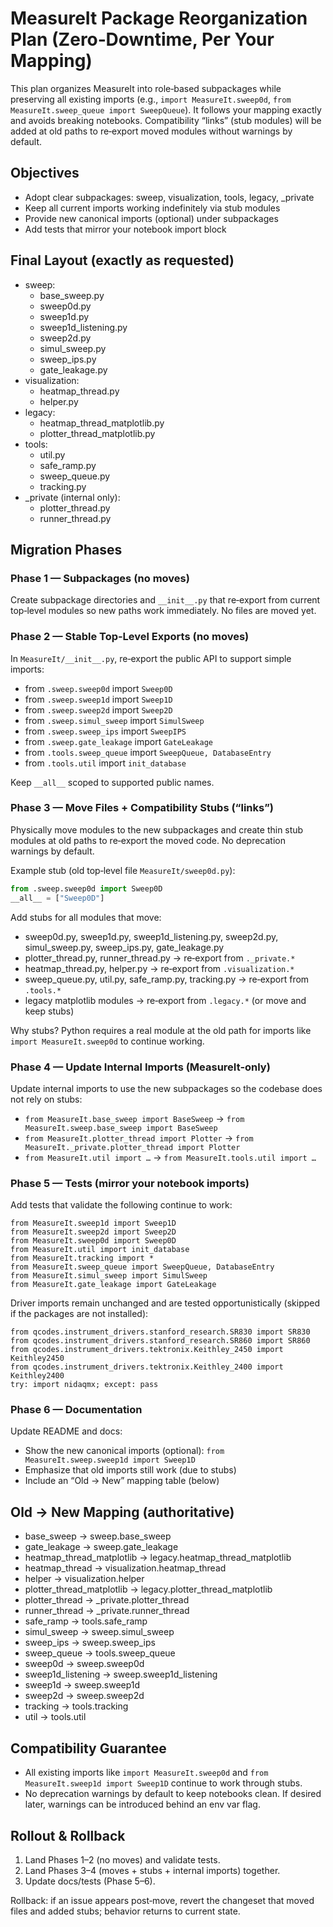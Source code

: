 # MeasureIt Package Reorganization Plan (Zero‑Downtime, Per Your Mapping)

This plan organizes MeasureIt into role‑based subpackages while preserving all existing imports (e.g., `import MeasureIt.sweep0d`, `from MeasureIt.sweep_queue import SweepQueue`). It follows your mapping exactly and avoids breaking notebooks. Compatibility “links” (stub modules) will be added at old paths to re‑export moved modules without warnings by default.

## Objectives

- Adopt clear subpackages: sweep, visualization, tools, legacy, _private
- Keep all current imports working indefinitely via stub modules
- Provide new canonical imports (optional) under subpackages
- Add tests that mirror your notebook import block

## Final Layout (exactly as requested)

- sweep:
  - base_sweep.py
  - sweep0d.py
  - sweep1d.py
  - sweep1d_listening.py
  - sweep2d.py
  - simul_sweep.py
  - sweep_ips.py
  - gate_leakage.py
- visualization:
  - heatmap_thread.py
  - helper.py
- legacy:
  - heatmap_thread_matplotlib.py
  - plotter_thread_matplotlib.py
- tools:
  - util.py
  - safe_ramp.py
  - sweep_queue.py
  - tracking.py
- _private (internal only):
  - plotter_thread.py
  - runner_thread.py

## Migration Phases

### Phase 1 — Subpackages (no moves)
Create subpackage directories and `__init__.py` that re‑export from current top‑level modules so new paths work immediately. No files are moved yet.

### Phase 2 — Stable Top‑Level Exports (no moves)
In `MeasureIt/__init__.py`, re‑export the public API to support simple imports:

- from `.sweep.sweep0d` import `Sweep0D`
- from `.sweep.sweep1d` import `Sweep1D`
- from `.sweep.sweep2d` import `Sweep2D`
- from `.sweep.simul_sweep` import `SimulSweep`
- from `.sweep.sweep_ips` import `SweepIPS`
- from `.sweep.gate_leakage` import `GateLeakage`
- from `.tools.sweep_queue` import `SweepQueue, DatabaseEntry`
- from `.tools.util` import `init_database`

Keep `__all__` scoped to supported public names.

### Phase 3 — Move Files + Compatibility Stubs (“links”)
Physically move modules to the new subpackages and create thin stub modules at old paths to re‑export the moved code. No deprecation warnings by default.

Example stub (old top‑level file `MeasureIt/sweep0d.py`):
```python
from .sweep.sweep0d import Sweep0D
__all__ = ["Sweep0D"]
```

Add stubs for all modules that move:

- sweep0d.py, sweep1d.py, sweep1d_listening.py, sweep2d.py, simul_sweep.py, sweep_ips.py, gate_leakage.py
- plotter_thread.py, runner_thread.py → re‑export from `._private.*`
- heatmap_thread.py, helper.py → re‑export from `.visualization.*`
- sweep_queue.py, util.py, safe_ramp.py, tracking.py → re‑export from `.tools.*`
- legacy matplotlib modules → re‑export from `.legacy.*` (or move and keep stubs)

Why stubs? Python requires a real module at the old path for imports like `import MeasureIt.sweep0d` to continue working.

### Phase 4 — Update Internal Imports (MeasureIt-only)
Update internal imports to use the new subpackages so the codebase does not rely on stubs:

- `from MeasureIt.base_sweep import BaseSweep`
  → `from MeasureIt.sweep.base_sweep import BaseSweep`
- `from MeasureIt.plotter_thread import Plotter`
  → `from MeasureIt._private.plotter_thread import Plotter`
- `from MeasureIt.util import …`
  → `from MeasureIt.tools.util import …`

### Phase 5 — Tests (mirror your notebook imports)
Add tests that validate the following continue to work:

```
from MeasureIt.sweep1d import Sweep1D
from MeasureIt.sweep2d import Sweep2D
from MeasureIt.sweep0d import Sweep0D
from MeasureIt.util import init_database
from MeasureIt.tracking import *
from MeasureIt.sweep_queue import SweepQueue, DatabaseEntry
from MeasureIt.simul_sweep import SimulSweep
from MeasureIt.gate_leakage import GateLeakage
```

Driver imports remain unchanged and are tested opportunistically (skipped if the packages are not installed):

```
from qcodes.instrument_drivers.stanford_research.SR830 import SR830
from qcodes.instrument_drivers.stanford_research.SR860 import SR860
from qcodes.instrument_drivers.tektronix.Keithley_2450 import Keithley2450
from qcodes.instrument_drivers.tektronix.Keithley_2400 import Keithley2400
try: import nidaqmx; except: pass
```

### Phase 6 — Documentation
Update README and docs:

- Show the new canonical imports (optional): `from MeasureIt.sweep.sweep1d import Sweep1D`
- Emphasize that old imports still work (due to stubs)
- Include an “Old → New” mapping table (below)

## Old → New Mapping (authoritative)

- base_sweep → sweep.base_sweep
- gate_leakage → sweep.gate_leakage
- heatmap_thread_matplotlib → legacy.heatmap_thread_matplotlib
- heatmap_thread → visualization.heatmap_thread
- helper → visualization.helper
- plotter_thread_matplotlib → legacy.plotter_thread_matplotlib
- plotter_thread → _private.plotter_thread
- runner_thread → _private.runner_thread
- safe_ramp → tools.safe_ramp
- simul_sweep → sweep.simul_sweep
- sweep_ips → sweep.sweep_ips
- sweep_queue → tools.sweep_queue
- sweep0d → sweep.sweep0d
- sweep1d_listening → sweep.sweep1d_listening
- sweep1d → sweep.sweep1d
- sweep2d → sweep.sweep2d
- tracking → tools.tracking
- util → tools.util

## Compatibility Guarantee

- All existing imports like `import MeasureIt.sweep0d` and `from MeasureIt.sweep1d import Sweep1D` continue to work through stubs.
- No deprecation warnings by default to keep notebooks clean. If desired later, warnings can be introduced behind an env var flag.

## Rollout & Rollback

1) Land Phases 1–2 (no moves) and validate tests.
2) Land Phases 3–4 (moves + stubs + internal imports) together.
3) Update docs/tests (Phase 5–6).

Rollback: if an issue appears post‑move, revert the changeset that moved files and added stubs; behavior returns to current state.

